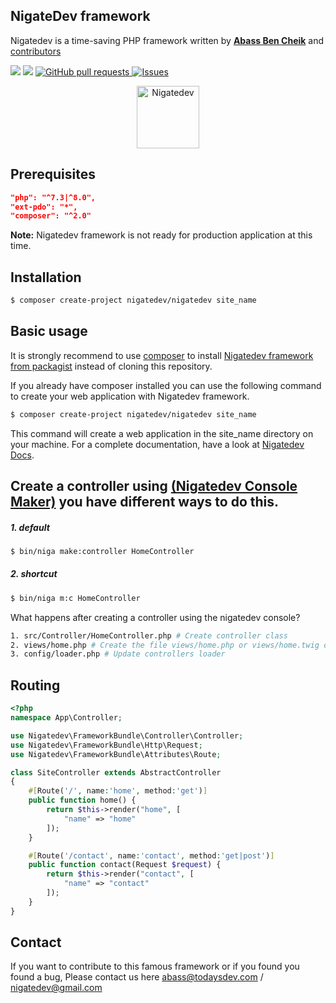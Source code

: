 ## NigateDev framework
Nigatedev is a time-saving PHP framework written by [**Abass Ben Cheik**](https://github.com/abass-bencheik/) and [contributors](https://github.com/nigatedev/nigatedev/graphs/contributors)

<a href="https://packagist.org/packages/nigatedev/nigatedev" title="version"><img src="https://img.shields.io/packagist/v/nigatedev/nigatedev.svg?style=flat-square" /></a>
<a href="https://github.com/nigatedev/nigatedev/blob/master/LICENSE" title="license"><img src="https://img.shields.io/github/license/mashape/apistatus.svg?style=flat-square" /></a>
<a href="https://github.com/nigatedev/nigatedev/pulls"><img alt="GitHub pull requests" src="https://img.shields.io/github/issues-pr/nigatedev/nigatedev?color=0088ff" /> </a>
<a href="https://github.com/nigatedev/nigatedev/issues"><img alt="Issues" src="https://img.shields.io/github/issues/nigatedev/nigatedev?color=0088ff" /></a>

<div align="center">
<img width="100" src="https://github.com/nigatedev/nigatedev/blob/master/public/images/nigatedev.png" alt="Nigatedev"></img>
</div>

## Prerequisites
```json
"php": "^7.3|^8.0",
"ext-pdo": "*",
"composer": "^2.0"
```
**Note:** Nigatedev framework is not ready for production application at this time. 

## Installation
```bash
$ composer create-project nigatedev/nigatedev site_name
```
## Basic usage
It is strongly recommend to use [composer](https://getcomposer.org/) to install [Nigatedev framework from packagist](https://packagist.org/packages/nigatedev/nigatedev) instead of cloning this repository.

If you already have composer installed you can use the following command to create your web application with Nigatedev framework.

```bash
$ composer create-project nigatedev/nigatedev site_name
```
This command will create a web application in the site_name directory on your machine. For a complete documentation, have a look at [Nigatedev Docs](https://todaysdev.com/en/nigatedev/docs).

## Create a controller using [(Nigatedev Console Maker)](https://github.com/nigatedev/console) you have different ways to do this.
##### 1. default
```bash
$ bin/niga make:controller HomeController
```
##### 2. shortcut
```bash
$ bin/niga m:c HomeController
```
What happens after creating a controller using the nigatedev console?
```bash
1. src/Controller/HomeController.php # Create controller class
2. views/home.php # Create the file views/home.php or views/home.twig depending on the chosen template engine twig|diyan, by default diyan is used !
3. config/loader.php # Update controllers loader
```
## Routing

```php
<?php
namespace App\Controller;

use Nigatedev\FrameworkBundle\Controller\Controller;
use Nigatedev\FrameworkBundle\Http\Request;
use Nigatedev\FrameworkBundle\Attributes\Route;

class SiteController extends AbstractController
{
    #[Route('/', name:'home', method:'get')]
    public function home() {
        return $this->render("home", [
            "name" => "home"
        ]);
    }

    #[Route('/contact', name:'contact', method:'get|post')]
    public function contact(Request $request) {
        return $this->render("contact", [
            "name" => "contact"
        ]);
    }
}

```
## Contact
If you want to contribute to this famous framework or if you found you found a bug, Please contact us here abass@todaysdev.com / nigatedev@gmail.com
